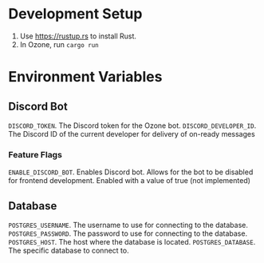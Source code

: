 # Development Setup
1. Use https://rustup.rs to install Rust. 
2. In Ozone, run `cargo run`

# Environment Variables
## Discord Bot
`DISCORD_TOKEN`. The Discord token for the Ozone bot. 
`DISCORD_DEVELOPER_ID`. The Discord ID of the current developer for delivery of on-ready messages 
### Feature Flags
`ENABLE_DISCORD_BOT`. Enables Discord bot. Allows for the bot to be disabled for frontend development. Enabled with a value of true (not implemented)

## Database
`POSTGRES_USERNAME`. The username to use for connecting to the database.
`POSTGRES_PASSWORD`. The password to use for connecting to the database.
`POSTGRES_HOST`. The host where the database is located.
`POSTGRES_DATABASE`. The specific database to connect to.